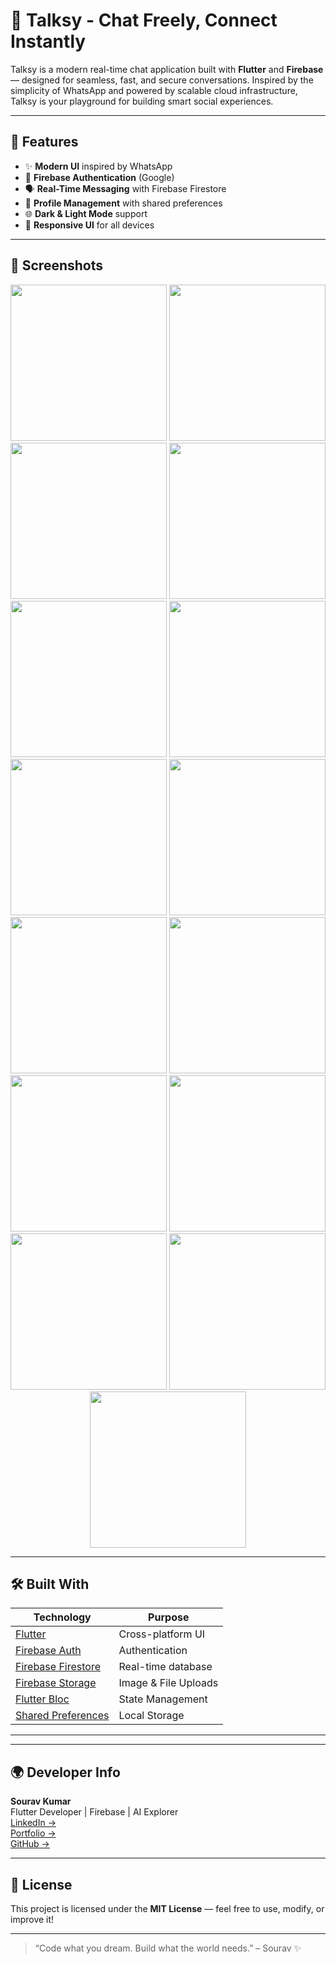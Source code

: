 # 💬 Talksy - Chat Freely, Connect Instantly

Talksy is a modern real-time chat application built with **Flutter** and **Firebase** — designed for seamless, fast, and secure conversations. Inspired by the simplicity of WhatsApp and powered by scalable cloud infrastructure, Talksy is your playground for building smart social experiences.

---

## 🚀 Features

- ✨ **Modern UI** inspired by WhatsApp
- 🔐 **Firebase Authentication** (Google)
- 🗣 **Real-Time Messaging** with Firebase Firestore
- 👤 **Profile Management** with shared preferences
- 🌐 **Dark & Light Mode** support
- 📱 **Responsive UI** for all devices

---

## 📸 Screenshots

<p align="center">
  <img src="https://github.com/user-attachments/assets/0e006797-ad4f-44e6-ba77-1b7f1077b861" width="250" />
  <img src="https://github.com/user-attachments/assets/2d8e60aa-958b-4322-9f3f-d802ca4c1544" width="250" />
  <img src="https://github.com/user-attachments/assets/0d921c95-75f9-4aa9-bd59-4c39ee519038" width="250" />
  <img src="https://github.com/user-attachments/assets/5576ff31-364d-44eb-ad02-9dd4f518e1e3" width="250" />
  <img src="https://github.com/user-attachments/assets/a45f0518-9efa-4533-8a86-6ea9a620b25d" width="250" />
  <img src="https://github.com/user-attachments/assets/7c7d308c-e31c-40b9-acc8-2c5bd0e4d88a" width="250" />
  <img src="https://github.com/user-attachments/assets/6da9c23b-8183-4b55-8f99-53090f51a466" width="250" />
  <img src="https://github.com/user-attachments/assets/9a0e0e38-df25-43a1-bda4-79a16e82f231" width="250" />
  <img src="https://github.com/user-attachments/assets/465d8cb5-d389-4d3d-bd84-187b420ba834" width="250" />
  <img src="https://github.com/user-attachments/assets/be132791-ea2b-4771-bc26-694a5f372178" width="250" />
  <img src="https://github.com/user-attachments/assets/877074aa-b42e-4b8b-b9e3-3d4a7db43721" width="250" />
  <img src="https://github.com/user-attachments/assets/d6806500-3c0d-4a7d-bfdc-cacd60ad7b91" width="250" />
  <img src="https://github.com/user-attachments/assets/886e3eef-1e81-4385-a6be-3190cd01fd76" width="250" />
  <img src="https://github.com/user-attachments/assets/2a2f33cb-a7b5-430a-8e09-97ea4660d66c" width="250" />
  <img src="https://github.com/user-attachments/assets/366fec3a-3441-4f17-9c77-561c4ace4b67" width="250" />
</p>

---

## 🛠️ Built With

| Technology                                                           | Purpose              |
| -------------------------------------------------------------------- | -------------------- |
| [Flutter](https://flutter.dev)                                       | Cross-platform UI    |
| [Firebase Auth](https://firebase.google.com/products/auth)           | Authentication       |
| [Firebase Firestore](https://firebase.google.com/products/firestore) | Real-time database   |
| [Firebase Storage](https://firebase.google.com/products/storage)     | Image & File Uploads |
| [Flutter Bloc](https://bloclibrary.dev/)                             | State Management     |
| [Shared Preferences](https://pub.dev/packages/shared_preferences)    | Local Storage        |

---

---

## 🌍 Developer Info

**Sourav Kumar**  
Flutter Developer | Firebase | AI Explorer  
[LinkedIn →](https://www.linkedin.com/in/sourav-791120257/)  
[Portfolio →](https://sourav0174.github.io/sourav/)  
[GitHub →](https://github.com/Sourav0174)

---

## 📜 License

This project is licensed under the **MIT License** — feel free to use, modify, or improve it!

---

> “Code what you dream. Build what the world needs.” – Sourav ✨
